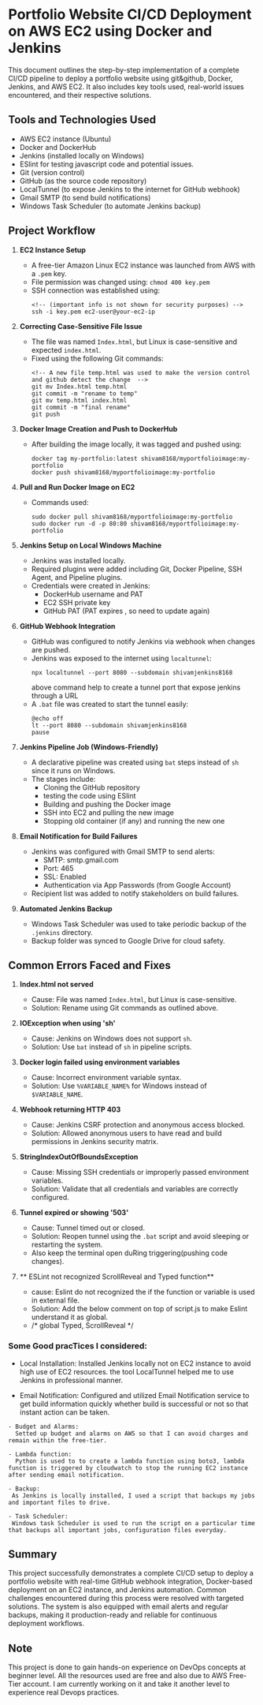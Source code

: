 # Portfolio Website CI/CD Deployment on AWS EC2 using Docker and Jenkins

This document outlines the step-by-step implementation of a complete CI/CD pipeline to deploy a portfolio website using git&github, Docker, Jenkins, and AWS EC2. It also includes key tools used, real-world issues encountered, and their respective solutions.

## Tools and Technologies Used

- AWS EC2 instance (Ubuntu)
- Docker and DockerHub
- Jenkins (installed locally on Windows)
- ESlint for testing javascript code and potential issues.
- Git (version control)
- GitHub (as the source code repository)
- LocalTunnel (to expose Jenkins to the internet for GitHub webhook)
- Gmail SMTP (to send build notifications)
- Windows Task Scheduler (to automate Jenkins backup)

## Project Workflow

1. **EC2 Instance Setup**

   - A free-tier Amazon Linux EC2 instance was launched from AWS with a `.pem` key.
   - File permission was changed using: `chmod 400 key.pem`
   - SSH connection was established using:
     ```
     <!-- (important info is not shown for security purposes) -->
     ssh -i key.pem ec2-user@your-ec2-ip  
     ```

2. **Correcting Case-Sensitive File Issue**

   - The file was named `Index.html`, but Linux is case-sensitive and expected `index.html`.
   - Fixed using the following Git commands:
     ```
     <!-- A new file temp.html was used to make the version control and github detect the change  -->
     git mv Index.html temp.html
     git commit -m "rename to temp"
     git mv temp.html index.html
     git commit -m "final rename"
     git push
     ```

3. **Docker Image Creation and Push to DockerHub**

   - After building the image locally, it was tagged and pushed using:
     ```
     docker tag my-portfolio:latest shivam8168/myportfolioimage:my-portfolio
     docker push shivam8168/myportfolioimage:my-portfolio
     ```

4. **Pull and Run Docker Image on EC2**

   - Commands used:
     ```
     sudo docker pull shivam8168/myportfolioimage:my-portfolio
     sudo docker run -d -p 80:80 shivam8168/myportfolioimage:my-portfolio
     ```

5. **Jenkins Setup on Local Windows Machine**

   - Jenkins was installed locally.
   - Required plugins were added including Git, Docker Pipeline, SSH Agent, and Pipeline plugins.
   - Credentials were created in Jenkins:
     - DockerHub username and PAT
     - EC2 SSH private key
     - GitHub PAT (PAT expires , so need to update again)

6. **GitHub Webhook Integration**

   - GitHub was configured to notify Jenkins via webhook when changes are pushed.
   - Jenkins was exposed to the internet using `localtunnel`:
     ```
     npx localtunnel --port 8080 --subdomain shivamjenkins8168
     ```
     above command help to create a tunnel port that expose jenkins through a URL
   - A `.bat` file was created to start the tunnel easily:
     ```
     @echo off
     lt --port 8080 --subdomain shivamjenkins8168
     pause
     ```

7. **Jenkins Pipeline Job (Windows-Friendly)**
   

   - A declarative pipeline was created using `bat` steps instead of `sh` since it runs on Windows.
   - The stages include:
     - Cloning the GitHub repository
     - testing the code using ESlint
     - Building and pushing the Docker image
     - SSH into EC2 and pulling the new image
     - Stopping old container (if any) and running the new one

8. **Email Notification for Build Failures**

   - Jenkins was configured with Gmail SMTP to send alerts:
     - SMTP: smtp.gmail.com
     - Port: 465
     - SSL: Enabled
     - Authentication via App Passwords (from Google Account)
   - Recipient list was added to notify stakeholders on build failures.

9. **Automated Jenkins Backup**

   - Windows Task Scheduler was used to take periodic backup of the `.jenkins` directory.
   - Backup folder was synced to Google Drive for cloud safety.

## Common Errors Faced and Fixes

1. **Index.html not served**

   - Cause: File was named `Index.html`, but Linux is case-sensitive.
   - Solution: Rename using Git commands as outlined above.

2. **IOException when using 'sh'**

   - Cause: Jenkins on Windows does not support `sh`.
   - Solution: Use `bat` instead of `sh` in pipeline scripts.

3. **Docker login failed using environment variables**

   - Cause: Incorrect environment variable syntax.
   - Solution: Use `%VARIABLE_NAME%` for Windows instead of `$VARIABLE_NAME`.

4. **Webhook returning HTTP 403**

   - Cause: Jenkins CSRF protection and anonymous access blocked.
   - Solution: Allowed anonymous users to have read and build permissions in Jenkins security matrix.

5. **StringIndexOutOfBoundsException**

   - Cause: Missing SSH credentials or improperly passed environment variables.
   - Solution: Validate that all credentials and variables are correctly configured.

6. **Tunnel expired or showing '503'**

   - Cause: Tunnel timed out or closed.
   - Solution: Reopen tunnel using the `.bat` script and avoid sleeping or restarting the system.
   - Also keep the terminal open duRing triggering(pushing code changes).

7. ** ESLint not recognized ScrollReveal and Typed function**
   - cause: Eslint do not recognized the if the function or variable is used in external file.
   - Solution: Add the below comment on top of script.js to make Eslint understand it as global.
   -  /* global Typed, ScrollReveal */
   

###  Some Good pracTices I considered:
   - Local Installation:
     Installed Jenkins locally not on EC2 instance to avoid high use of EC2 resources.
    the tool LocalTunnel helped me to use Jenkins in professional manner.

   - Email Notification:
     Configured and utilized Email Notification service to get build information quickly whether build is successful or not so that instant action can be taken.

    - Budget and Alarms:
      Setted up budget and alarms on AWS so that I can avoid charges and remain within the free-tier.

    - Lambda function:
      Python is used to to create a lambda function using boto3, lambda function is triggered by cloudwatch to stop the running EC2 instance after sending email notification.  

    - Backup:
     As Jenkins is locally installed, I used a script that backups my jobs and important files to drive.

    - Task Scheduler:
     Windows task Scheduler is used to run the script on a particular time that backups all important jobs, configuration files everyday.

## Summary

This project successfully demonstrates a complete CI/CD setup to deploy a portfolio website with real-time GitHub webhook integration, Docker-based deployment on an EC2 instance, and Jenkins automation. Common challenges encountered during this process were resolved with targeted solutions. The system is also equipped with email alerts and regular backups, making it production-ready and reliable for continuous deployment workflows.


## Note

This project is done to gain hands-on experience on DevOps concepts at beginner level.
All the resources used are free and also due to AWS Free-Tier account.
I am currently working on it and take it another level to experience real Devops practices.
 
